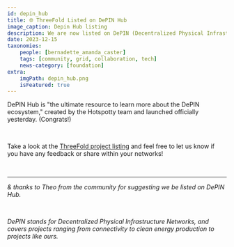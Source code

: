```yaml
---
id: depin_hub
title: 🌐 ThreeFold Listed on DePIN Hub
image_caption: Depin Hub listing
description: We are now listed on DePIN (Decentralized Physical Infrastructure Networks). Let us know what you think. 
date: 2023-12-15
taxonomies:
    people: [bernadette_amanda_caster]
    tags: [community, grid, collaboration, tech]
    news-category: [foundation]
extra:
    imgPath: depin_hub.png
    isFeatured: true
---
```



DePIN Hub is "the ultimate resource to learn more about the DePIN ecosystem," created by the Hotspotty team and launched officially yesterday. (Congrats!)

<br/>

Take a look at the [ThreeFold project listing](https://depinhub.io/projects/threefold) and feel free to let us know if you have any feedback or share within your networks!

<br/>

---
*& thanks to Theo from the community for suggesting we be listed on DePIN Hub.*

<br/>

*DePIN stands for Decentralized Physical Infrastructure Networks, and covers projects ranging from connectivity to clean energy production to projects like ours.*